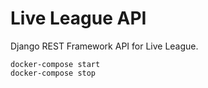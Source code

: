 # Live League API
Django REST Framework API for Live League.

```
docker-compose start
docker-compose stop
```
